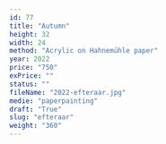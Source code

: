 ```yaml
---
id: 77
title: "Autumn"
height: 32
width: 24
method: "Acrylic on Hahnemühle paper"
year: 2022
price: "750"
exPrice: ""
status: ""
fileName: "2022-efteraar.jpg"
medie: "paperpainting"
draft: "True"
slug: "efteraar"
weight: "360"
---
```

